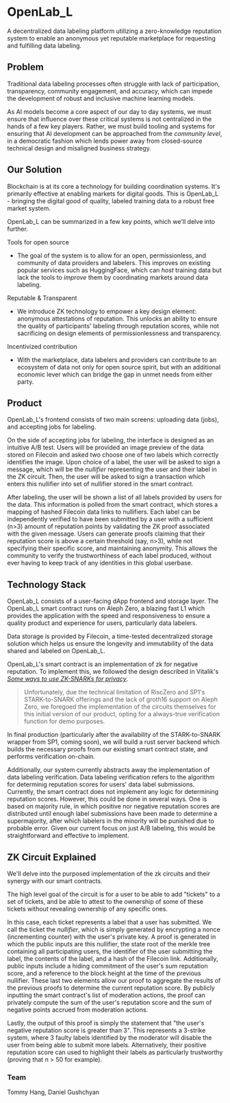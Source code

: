 # OpenLab_L

A decentralized data labeling platform utilizing a zero-knowledge reputation system to enable an anonymous yet reputable marketplace for requesting and fulfilling data labeling.

## Problem 
Traditional data labeling processes often struggle with lack of participation, transparency, community engagement, and accuracy, which can impede the development of robust and inclusive machine learning models.

As AI models become a core aspect of our day to day systems, we must ensure that influence over these critical systems is not centralized in the hands of a few key players. Rather, we must build tooling and systems for ensuring that AI development can be approached from the *community level*, in a democratic fashion which lends power away from closed-source technical design and misaligned business strategy.


## Our Solution
Blockchain is at its core a technology for building coordination systems. It's primarily effective at enabling markets for digital goods. This is OpenLab_L - bringing the digital good of quality, labeled training data to a robust free market system.


OpenLab_L can be summarized in a few key points, which we'll delve into further. 

Tools for open source
* The goal of the system is to allow for an open, permissionless, and  community of data providers and labelers. This improves on existing popular services such as HuggingFace, which can *host* training data but lack the tools to *improve* them by coordinating markets around data labeling.

Reputable & Transparent
* We introduce ZK technology to empower a key design element:  anonymous attestations of reputation. This unlocks an ability to ensure the quality of participants' labeling through reputation scores, while not sacrificing on design elements of permissionlessness and transparency.

Incentivized contribution
* With the marketplace, data labelers and providers can contribute to an ecosystem of data not only for open source spirit, but with an additional economic lever which can bridge the gap in unmet needs from either party. 

## Product

OpenLab_L's frontend consists of two main screens: uploading data (jobs), and accepting jobs for labeling. 

On the side of accepting jobs for labeling, the interface is designed as an intuitive A/B test. Users will be provided an image preview of the data stored on Filecoin and asked two choose one of two labels which correctly identifies the image. Upon choice of a label, the user will be asked to sign a message, which will be the *nullifier* representing the user and their label in the ZK circuit. Then, the user will be asked to sign a transaction which enters this nullifier into set of nullifier stored in the smart contract.

After labeling, the user will be shown a list of all labels provided by users for the data. This information is polled from the smart contract, which stores a mapping of hashed Filecoin data links to nullifiers. Each label can be independently verified to have been submitted by a user with a sufficient (n>3) amount of reputation points by validating the ZK proof associated with the given message. Users can generate proofs claiming that their reputation score is above a certain threshold (say, n>3), while not specifying their specific score, and maintaining anonymity. This allows the community to verify the trustworthiness of each label produced, without ever having to keep track of any identities in this global userbase. 


## Technology Stack

OpenLab_L consists of a user-facing dApp frontend and storage layer. The OpenLab_L smart contract runs on Aleph Zero, a blazing fast L1 which provides the application with the speed and responsiveness to ensure a quality product and experience for users, particularly data labelers. 

Data storage is provided by Filecoin, a time-tested decentralized storage solution which helps us ensure the longevity and immutability of the data shared and labeled on OpenLab_L. 

OpenLab_L's smart contract is an implementation of zk for negative reputation. To implement this, we followed the design described in Vitalik's [*Some ways to use ZK-SNARKs for privacy*](https://vitalik.eth.limo/general/2022/06/15/using_snarks.html). 

> Unfortunately, due the technical limitation of RiscZero and SP1's STARK-to-SNARK offerings and the lack of groth16 support on Aleph Zero, we foregoed the implementation of the circuits themselves for this initial version of our product, opting for a always-true verification function for demo purposes. 

In final production (particularly after the availability of the STARK-to-SNARK wrapper from SP1, coming soon), we will build a rust server backend which builds the necessary proofs from our existing smart contract state, and performs verification on-chain. 

Additionally, our system currently abstracts away the implementation of data labeling verification. Data labeling verification refers to the algorithm for determinig reputation scores for users' data label submissions. Currently, the smart contract does not implement any logic for determining reputation scores. However, this could be done in several ways. One is based on majority rule, in which positive nor negative reputation scores are distributed until enough label submissions have been made to determine a supermajority, after which labelers in the minority will be punished due to probable error. Given our current focus on just A/B labeling, this would be straightforward and effective to implement.

## ZK Circuit Explained

We'll delve into the purposed implementation of the zk circuits and their synergy with our smart contracts. 

The high level goal of the circuit is for a user to be able to add "tickets" to a set of tickets, and be able to attest to the ownership of some of these tickets without revealing ownership of any specific ones.

In this case, each ticket represents a label that a user has submitted. We call the ticket the *nullifier*, which is simply generated by encrypting a nonce (incrementing counter) with the user's private key. A proof is generated in which the public inputs are this nullifier, the state root of the merkle tree containing all participating users, the identifier of the user submitting the label, the contents of the label, and a hash of the Filecoin link. Additionally, public inputs include a hiding commitment of the user's sum reputation score, and a reference to the block height at the time of the previous nullifier. These last two elements allow our proof to aggregate the results of the previous proofs to determine the current reputation score. By publicly inputting the smart contract's list of moderation actions, the proof can privately compute the sum of the user's reputation score and the sum of negative points accrued from moderation actions. 

Lastly, the output of this proof is simply the statement that "the user's negative reputation score is greater than 3". This represents a 3-strike system, where 3 faulty labels identified by the moderator will disable the user from being able to submit more labels. Alternatively, their positive reputation score can used to highlight their labels as particularly trustworthy (proving that n > 50 for example).


### Team

Tommy Hang, Daniel Gushchyan
